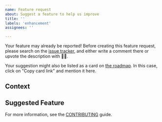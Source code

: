 ```yaml
---
name: Feature request
about: Suggest a feature to help us improve
title: ''
labels: 'enhancement'
assignees: ''

---
```


Your feature may already be reported!
Before creating this feature request, please search on the [issue tracker](https://github.com/andreoliwa/nitpick/issues), and either write a comment there or upvote the description with 👍🏻.

Your suggestion might also be listed as a card on [the roadmap](https://github.com/andreoliwa/nitpick/projects/1).
In this case, click on "Copy card link" and mention it here.

## Context

<!--- How has this issue affected you? What are you trying to accomplish? -->
<!--- Providing context helps us come up with a solution that is most useful in the real world -->

## Suggested Feature

<!--- Tell us how it should work, what's the expected behaviour -->
<!--- If suggesting a change/improvement, explain the difference from current behaviour -->
<!--- Not obligatory, but suggest a possible solution and/or ideas on how to implement the addition or change -->

For more information, see the [CONTRIBUTING](https://github.com/andreoliwa/nitpick/blob/master/CONTRIBUTING.rst) guide.

<!-- Thanks to https://github.com/stevemao/github-issue-templates/ for this template -->
